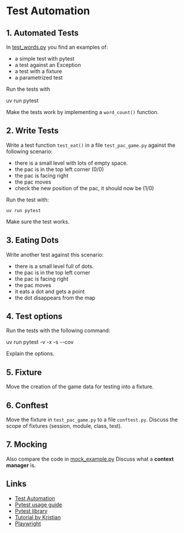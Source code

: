 
# Test Automation

## 1. Automated Tests

In [test_words.py](test_words.py) you find an examples of:

- a simple test with pytest
- a test against an Exception
- a test with a fixture
- a parametrized test

Run the tests with

  uv run pytest

Make the tests work by implementing a `word_count()` function.

## 2. Write Tests

Write a test function `test_eat()` in a file `test_pac_game.py` against the following scenario:

- there is a small level with lots of empty space.
- the pac is in the top left corner (0/0)
- the pac is facing right
- the pac moves
- check the new position of the pac, it should now be (1/0) 

Run the test with:

    uv run pytest

Make sure the test works.

## 3. Eating Dots

Write another test against this scenario:

- there is a small level full of dots.
- the pac is in the top left corner
- the pac is facing right
- the pac moves
- it eats a dot and gets a point
- the dot disappears from the map

## 4. Test options

Run the tests with the following command:

  uv run pytest -v -x -s --cov

Explain the options.

## 5. Fixture

Move the creation of the game data for testing into a fixture.

## 6. Conftest

Move the fixture in `test_pac_game.py` to a file `conftest.py`.
Discuss the scope of fixtures (session, module, class, test).

## 7. Mocking

Also compare the code in [mock_example.py](mock_example.py)
Discuss what a **context manager** is.


## Links

- [Test Automation](https://python-basics-tutorial.readthedocs.io/en/latest/test/index.html)
- [Pytest usage guide](https://python-basics-tutorial.readthedocs.io/en/latest/test/pytest/index.html)
- [Pytest library](https://docs.pytest.org)
- [Tutorial by Kristian](https://www.academis.eu/python_testing/)
- [Playwright](https://playwright.dev/python/)
